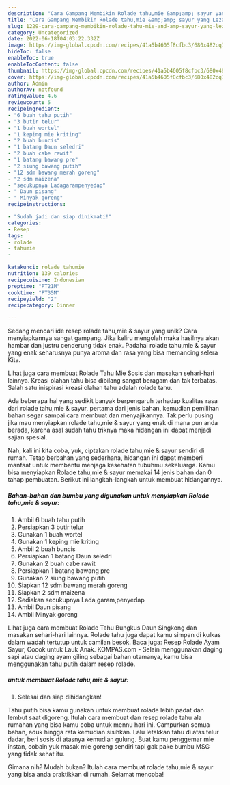 ```yaml
---
description: "Cara Gampang Membikin Rolade tahu,mie &amp;amp; sayur yang Lezat"
title: "Cara Gampang Membikin Rolade tahu,mie &amp;amp; sayur yang Lezat"
slug: 1229-cara-gampang-membikin-rolade-tahu-mie-and-amp-sayur-yang-lezat
category: Uncategorized
date: 2022-06-18T04:03:22.332Z
image: https://img-global.cpcdn.com/recipes/41a5b4605f8cfbc3/680x482cq70/rolade-tahumie-sayur-foto-resep-utama.jpg
hideToc: false
enableToc: true
enableTocContent: false
thumbnail: https://img-global.cpcdn.com/recipes/41a5b4605f8cfbc3/680x482cq70/rolade-tahumie-sayur-foto-resep-utama.jpg
cover: https://img-global.cpcdn.com/recipes/41a5b4605f8cfbc3/680x482cq70/rolade-tahumie-sayur-foto-resep-utama.jpg
author: Admin
authorAv: notfound
ratingvalue: 4.6
reviewcount: 5
recipeingredient:
- "6 buah tahu putih"
- "3 butir telur"
- "1 buah wortel"
- "1 keping mie kriting"
- "2 buah buncis"
- "1 batang Daun seledri"
- "2 buah cabe rawit"
- "1 batang bawang pre"
- "2 siung bawang putih"
- "12 sdm bawang merah goreng"
- "2 sdm maizena"
- "secukupnya Ladagarampenyedap"
- " Daun pisang"
- " Minyak goreng"
recipeinstructions:

- "Sudah jadi dan siap dinikmati!"
categories:
- Resep
tags:
- rolade
- tahumie
- 

katakunci: rolade tahumie  
nutrition: 139 calories
recipecuisine: Indonesian
preptime: "PT21M"
cooktime: "PT35M"
recipeyield: "2"
recipecategory: Dinner

---
```





Sedang mencari ide resep rolade tahu,mie &amp; sayur yang unik? Cara menyiapkannya sangat gampang. Jika keliru mengolah maka hasilnya akan hambar dan justru cenderung tidak enak. Padahal rolade tahu,mie &amp; sayur yang enak seharusnya punya aroma dan rasa yang bisa memancing selera Kita.





Lihat juga cara membuat Rolade Tahu Mie Sosis dan masakan sehari-hari lainnya. Kreasi olahan tahu bisa dibilang sangat beragam dan tak terbatas. Salah satu inispirasi kreasi olahan tahu adalah rolade tahu.

Ada beberapa hal yang sedikit banyak berpengaruh terhadap kualitas rasa dari rolade tahu,mie &amp; sayur, pertama dari jenis bahan, kemudian pemilihan bahan segar sampai cara membuat dan menyajikannya. Tak perlu pusing jika mau menyiapkan rolade tahu,mie &amp; sayur yang enak di mana pun anda berada, karena asal sudah tahu triknya maka hidangan ini dapat menjadi sajian spesial.






Nah, kali ini kita coba, yuk, ciptakan rolade tahu,mie &amp; sayur sendiri di rumah. Tetap berbahan yang sederhana, hidangan ini dapat memberi manfaat untuk membantu menjaga kesehatan tubuhmu sekeluarga. Kamu bisa menyiapkan Rolade tahu,mie &amp; sayur memakai 14 jenis bahan dan 0 tahap pembuatan. Berikut ini langkah-langkah untuk membuat hidangannya.

<!--inarticleads1-->

##### Bahan-bahan dan bumbu yang digunakan untuk menyiapkan Rolade tahu,mie &amp; sayur:

1. Ambil 6 buah tahu putih
1. Persiapkan 3 butir telur
1. Gunakan 1 buah wortel
1. Gunakan 1 keping mie kriting
1. Ambil 2 buah buncis
1. Persiapkan 1 batang Daun seledri
1. Gunakan 2 buah cabe rawit
1. Persiapkan 1 batang bawang pre
1. Gunakan 2 siung bawang putih
1. Siapkan 12 sdm bawang merah goreng
1. Siapkan 2 sdm maizena
1. Sediakan secukupnya Lada,garam,penyedap
1. Ambil  Daun pisang
1. Ambil  Minyak goreng


Lihat juga cara membuat Rolade Tahu Bungkus Daun Singkong dan masakan sehari-hari lainnya. Rolade tahu juga dapat kamu simpan di kulkas dalam wadah tertutup untuk camilan besok. Baca juga: Resep Rolade Ayam Sayur, Cocok untuk Lauk Anak. KOMPAS.com - Selain menggunakan daging sapi atau daging ayam giling sebagai bahan utamanya, kamu bisa menggunakan tahu putih dalam resep rolade. 

<!--inarticleads2-->

#####  untuk membuat Rolade tahu,mie &amp; sayur:


1. Selesai dan siap dihidangkan!

Tahu putih bisa kamu gunakan untuk membuat rolade lebih padat dan lembut saat digoreng. Itulah cara membuat dan resep rolade tahu ala rumahan yang bisa kamu coba untuk mennu hari ini. Campurkan semua bahan, aduk hingga rata kemudian sisihkan. Lalu letakkan tahu di atas telur dadar, beri sosis di atasnya kemudian gulung. Buat kamu penggemar mie instan, cobain yuk masak mie goreng sendiri tapi gak pake bumbu MSG yang tidak sehat itu. 

Gimana nih? Mudah bukan? Itulah cara membuat rolade tahu,mie &amp; sayur yang bisa anda praktikkan di rumah. Selamat mencoba!
